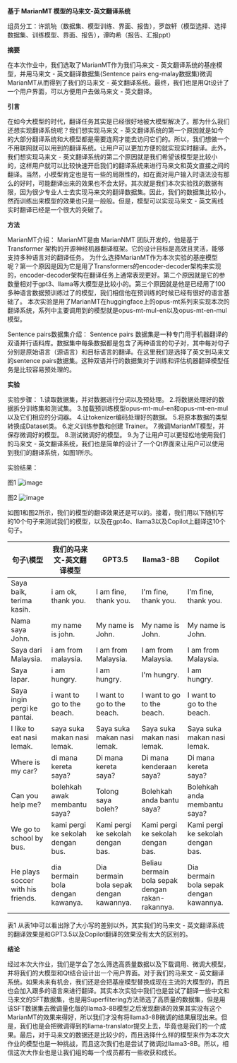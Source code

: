 **基于 MarianMT 模型的马来文-英文翻译系统**

组员分工：许凯喨（数据集、模型训练、界面、报告），罗啟轩（模型选择、选择数据集、训练模型、界面、报告），谭昀希（报告、汇报ppt）

**摘要**

  在本次作业中，我们选取了MarianMT作为我们马来文 - 英文翻译系统的基座模型，并用马来文 - 英文翻译数据集(Sentence pairs eng-malay数据集)微调MarianMT从而得到了我们的马来文 - 英文翻译系统。最终，我们也是用Qt设计了一个用户界面，可以方便用户去做马来文 - 英文翻译。

**引言**

  在如今大模型的时代，翻译任务其实是已经很好地被大模型解决了。那为什么我们还想实现翻译系统呢？我们想实现马来文 - 英文翻译系统的第一个原因就是如今的大部分翻译系统和大模型都是需要连网才能去访问它们的。所以，我们想做一个不用联网就可以用到的翻译系统。让用户可以更加方便的就实现实时翻译。此外，我们想实现马来文 - 英文翻译系统的第二个原因就是我们希望该模型是比较小的，这样用户就可以比较快速开启我们的翻译系统来进行马来文和英文直接之间的翻译。当然，小模型肯定也是有一些的局限性的，如在面对用户输入时语法没有那么的好时，可能翻译出来的效果也不会太好。其次就是我们本次实验找的数据有限，因为很少专业人士去实现马来文的翻译数据集。因此，我们的数据集比较小，然而训练出来模型的效果也只是一般般。但是，模型可以实现马来文 - 英文离线实时翻译已经是一个很大的突破了。

**方法**

MarianMT介绍：
	MarianMT是由 MarianNMT 团队开发的，他是基于 Transformer 架构的开源神经机器翻译框架。它的设计目标是高效且灵活，能够支持多种语言对的翻译任务。
	为什么选择MarianMT作为本次实验的基座模型呢？第一个原因是因为它是用了Transformers的encoder-decoder架构来实现的，encoder-decoder架构在翻译任务上通常表现更好。第二个原因就是它的参数量相对于gpt3、llama等大模型是比较小的。第三个原因就是他是已经用了100多种语言数据预训练过了的模型，我们相信他在预训练的时候已经有很好的语言基础了。
	本次实验是用了MarianMT在huggingface上的opus-mt系列来实现本次的翻译系统，系列中主要调用到的模型就是opus-mt-mul-en以及opus-mt-en-mul模型。

Sentence pairs数据集介绍：
	Sentence pairs 数据集是一种专门用于机器翻译的双语并行语料库。数据集中每条数据都是包含了两种语言的句子对，其中每对句子分别是原始语言（源语言）和目标语言的翻译。在这里我们是选择了英文到马来文的sentence pairs数据集。这种双语并行的数据集对于训练和评估机器翻译模型任务是比较容易预处理的。

**实验**

实验步骤：
1.读取数据集，并对数据进行分词以及预处理。
2.将数据处理好的数据拆分训练集和测试集。
3.加载预训练模型opus-mt-mul-en和opus-mt-en-mul以及它们相应的分词器。
4.让tokenizer编码处理好的数据。
5.将原本数据的类型转换成Dataset类。
6.定义训练参数和创建 Trainer。
7.微调MarianMT模型，并保存微调好的模型。
8.测试微调好的模型。
9.为了让用户可以更轻松地使用我们的马来文 - 英文翻译系统，我们也是简单的设计了一个Qt界面来让用户可以使用到我们的翻译系统，如图1所示。

实验结果：


图1 
![image](https://github.com/qixuanlo/ENG2MLY-MLY2ENG_Translation/assets/143249443/65d6563b-a7ad-4cdd-ab76-66ad0df1bbe0)


图2
![image](https://github.com/qixuanlo/ENG2MLY-MLY2ENG_Translation/assets/143249443/8a17c46d-a998-4c58-a559-332f271e65bb)

如图1和图2所示，我们的模型的翻译效果还是可以的。接着，我们用以下随机写的10个句子来测试我们的模型，以及在gpt4o、llama3以及Copilot上翻译这10个句子。

| 句子\模型                         | 我们的马来文-英文翻译模型         | GPT3.5                                  | llama3-8B                                        | Copilot                                 |
| --------------------------------- | --------------------------------- | --------------------------------------- | ------------------------------------------------ | --------------------------------------- |
| Saya baik, terima kasih.          | i am ok, thank you.               | I am fine, thank you.                   | I'm fine, thank you.                             | I’m fine, thank you.                    |
| Nama saya John.                   | my name is john.                  | My name is John.                        | My name is John.                                 | My name is John.                        |
| Saya dari Malaysia.               | i am from malaysia.               | I am from Malaysia.                     | I am from Malaysia.                              | I am from Malaysia.                     |
| Saya lapar.                       | i am hungry.                      | I am hungry.                            | I'm hungry.                                      | I am hungry.                            |
| Saya ingin pergi ke pantai.       | i want to go to the beach.        | I want to go to the beach.              | I want to go to the beach.                       | I want to go to the beach.              |
| I like to eat nasi lemak.         | saya suka makan nasi lemak.       | Saya suka makan nasi lemak.             | Saya suka makan nasi lemak.                      | Saya suka makan nasi lemak.             |
| Where is my car?                  | di mana kereta saya?              | Di mana kereta saya?                    | Di mana kenderaan saya?                          | Di mana kereta saya?                    |
| Can you help me?                  | bolehkah awak membantu saya?      | Tolong saya boleh?                      | Bolehkah anda bantu saya?                        | Bolehkah anda membantu saya?            |
| We go to school by bus.           | kami pergi ke sekolah dengan bus. | Kami pergi ke sekolah dengan bas.       | Kami pergi ke sekolah dengan bas.                | Kami pergi ke sekolah dengan bas.       |
| He plays soccer with his friends. | dia bermain bola dengan kawanya.  | Dia bermain bola sepak dengan kawannya. | Beliau bermain bola sepak dengan rakan-rakannya. | Dia bermain bola sepak dengan kawannya. |


表1
  从表1中可以看出除了大小写的差别以外，其实我们的马来文 - 英文翻译系统的翻译效果是和GPT3.5以及Copilot翻译的效果没有太大的区别的。

**结论**

  经过本次大作业，我们是学会了怎么筛选高质量数据以及下载调用、微调大模型，并将我们的大模型和Qt结合设计出一个用户界面。对于我们的马来文 - 英文翻译系统。如果未来有机会，我们还是会把基座模型替换成现在主流的大模型的，而且也会加入跟多的语言来进行翻译。其实本次实验中我们也是尝试了翻译一些中文和马来文的SFT数据集，也是用Superfiltering方法筛选了高质量的数据集，但是用该SFT数据集去微调量化版的llama3-8B模型之后发现翻译的效果其实没有这个MarianMT的效果来得好，所以我们才没有将llama3-8B微调的结果展现出来。但是，我们也是会把微调得到的llama-translator提交上去，毕竟也是我们的一个成果。最后，对于马来文的数据还是比较少的，而且选择什么样的模型来作为本次大作业的模型也是一种挑战，而且这次我们也是尝试了微调过llama3-8B。所以，相信这次大作业也是让我们组的每一个成员都有一些收获和成长。
